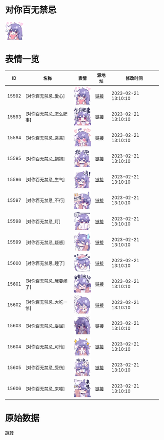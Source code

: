 # 对你百无禁忌

<img src="./cover.png" height="60" alt="cover" />

# 表情一览

|ID|名称|表情|源地址|修改时间|
|----|----|----|----|----|
|15592|[对你百无禁忌_愛心]|<img src="./pic/015592_%5B对你百无禁忌_愛心%5D.png" height="60" alt="愛心"/>|[链接](https://i0.hdslb.com/bfs/garb/551b39b468c8a28a6c2a54e19023fe2627c0efae.png)|2023-02-21 13:10:10|
|15593|[对你百无禁忌_怎么肥事]|<img src="./pic/015593_%5B对你百无禁忌_怎么肥事%5D.png" height="60" alt="怎么肥事"/>|[链接](https://i0.hdslb.com/bfs/garb/252a85737d7d252f8a67b52fd7d34b85ea36c5f5.png)|2023-02-21 13:10:10|
|15594|[对你百无禁忌_亲亲]|<img src="./pic/015594_%5B对你百无禁忌_亲亲%5D.png" height="60" alt="亲亲"/>|[链接](https://i0.hdslb.com/bfs/garb/29485d62e006f836508ce05d6a69b9ef20213c49.png)|2023-02-21 13:10:10|
|15595|[对你百无禁忌_抱抱]|<img src="./pic/015595_%5B对你百无禁忌_抱抱%5D.png" height="60" alt="抱抱"/>|[链接](https://i0.hdslb.com/bfs/garb/f40f63b575f3e1413484c977f89c3bdfd09808e5.png)|2023-02-21 13:10:10|
|15596|[对你百无禁忌_生气]|<img src="./pic/015596_%5B对你百无禁忌_生气%5D.png" height="60" alt="生气"/>|[链接](https://i0.hdslb.com/bfs/garb/1e154fd0bb0f1bf42fcf05d5bf3e9f76b096ce89.png)|2023-02-21 13:10:10|
|15597|[对你百无禁忌_不行]|<img src="./pic/015597_%5B对你百无禁忌_不行%5D.png" height="60" alt="不行"/>|[链接](https://i0.hdslb.com/bfs/garb/2d9f4d6e1210e6a91f2e58353434c96d862d14a9.png)|2023-02-21 13:10:10|
|15598|[对你百无禁忌_盯]|<img src="./pic/015598_%5B对你百无禁忌_盯%5D.png" height="60" alt="盯"/>|[链接](https://i0.hdslb.com/bfs/garb/12951f6e0bacd33c4b409db4d04d90e069e52c65.png)|2023-02-21 13:10:10|
|15599|[对你百无禁忌_疑惑]|<img src="./pic/015599_%5B对你百无禁忌_疑惑%5D.png" height="60" alt="疑惑"/>|[链接](https://i0.hdslb.com/bfs/garb/8da3365e1f9d057aeed8819983b1267cfd5f7d5c.png)|2023-02-21 13:10:10|
|15600|[对你百无禁忌_睡了]|<img src="./pic/015600_%5B对你百无禁忌_睡了%5D.png" height="60" alt="睡了"/>|[链接](https://i0.hdslb.com/bfs/garb/113cb1457059a8cdc643a2a3754d79121f18879f.png)|2023-02-21 13:10:10|
|15601|[对你百无禁忌_我要闹了]|<img src="./pic/015601_%5B对你百无禁忌_我要闹了%5D.png" height="60" alt="我要闹了"/>|[链接](https://i0.hdslb.com/bfs/garb/f5c0ce9b75effe59ec3a36d218f4d46d3fb9c449.png)|2023-02-21 13:10:10|
|15602|[对你百无禁忌_大吃一惊]|<img src="./pic/015602_%5B对你百无禁忌_大吃一惊%5D.png" height="60" alt="大吃一惊"/>|[链接](https://i0.hdslb.com/bfs/garb/c78fe66ff4033fb06e21cea8c7ca8dab50b968fe.png)|2023-02-21 13:10:10|
|15603|[对你百无禁忌_委屈]|<img src="./pic/015603_%5B对你百无禁忌_委屈%5D.png" height="60" alt="委屈"/>|[链接](https://i0.hdslb.com/bfs/garb/bb3dccc1de27678463a05c80774a9d136e9a0369.png)|2023-02-21 13:10:10|
|15604|[对你百无禁忌_可怜]|<img src="./pic/015604_%5B对你百无禁忌_可怜%5D.png" height="60" alt="可怜"/>|[链接](https://i0.hdslb.com/bfs/garb/8bed6762f2cfaaed5b1550439039414d7080b80b.png)|2023-02-21 13:10:10|
|15605|[对你百无禁忌_受伤]|<img src="./pic/015605_%5B对你百无禁忌_受伤%5D.png" height="60" alt="受伤"/>|[链接](https://i0.hdslb.com/bfs/garb/236d18bfb8465eff23a2a6fa2563a799e3ff176a.png)|2023-02-21 13:10:10|
|15606|[对你百无禁忌_来喽]|<img src="./pic/015606_%5B对你百无禁忌_来喽%5D.png" height="60" alt="来喽"/>|[链接](https://i0.hdslb.com/bfs/garb/37ada60960391deb00006863c85454f33ae673dd.png)|2023-02-21 13:10:10|

# 原始数据

[跳转](./raw.json)

